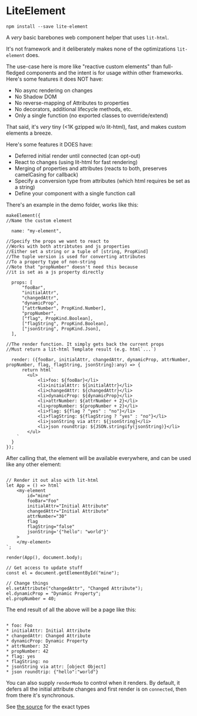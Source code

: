 # LiteElement

```
npm install --save lite-element
```

A _very_ basic barebones web component helper that uses `lit-html`.

It's not framework and it deliberately makes none of the optimizations `lit-element` does.

The use-case here is more like "reactive custom elements" than full-fledged components and the intent is for usage within other frameworks. Here's some features it does NOT have:

* No async rendering on changes
* No Shadow DOM
* No reverse-mapping of Attributes to properties
* No decorators, additional lifecycle methods, etc.
* Only a single function (no exported classes to override/extend)

That said, it's _very_ tiny (<1K gzipped w/o lit-html), fast, and makes custom elements a breeze.

Here's some features it DOES have:

* Deferred initial render until connected (can opt-out)
* React to changes (using lit-html for fast rendering)
* Merging of properties and attributes (reacts to both, preserves camelCasing for callback) 
* Specify a conversion type from attributes (which html requires be set as a string) 
* Define your component with a single function call

There's an example in the demo folder, works like this:

```
makeElement({
//Name the custom element

  name: "my-element",

//Specify the props we want to react to
//Works with both attribtutes and js properties
//Either set a string or a tuple of [string, PropKind]
//The tuple version is used for converting attributes
//To a property type of non-string
//Note that "propNumber" doesn't need this because
//it is set as a js property directly

  props: [
      "fooBar", 
      "initialAttr", 
      "changedAttr", 
      "dynamicProp",
      ["attrNumber", PropKind.Number],
      "propNumber",
      ["flag", PropKind.Boolean],
      ["flagString", PropKind.Boolean],
      ["jsonString", PropKind.Json],
  ],

//The render function. It simply gets back the current props
//Must return a lit-html Template result (e.g. html`...`)

  render: ({fooBar, initialAttr, changedAttr, dynamicProp, attrNumber, propNumber, flag, flagString, jsonString}:any) => {
      return html`
        <ul>
            <li>foo: ${fooBar}</li>
            <li>initialAttr: ${initialAttr}</li>
            <li>changedAttr: ${changedAttr}</li>
            <li>dynamicProp: ${dynamicProp}</li>
            <li>attrNumber: ${attrNumber + 2}</li>
            <li>propNumber: ${propNumber + 2}</li>
            <li>flag: ${flag ? "yes" : "no"}</li>
            <li>flagString: ${flagString ? "yes" : "no"}</li>
            <li>jsonString via attr: ${jsonString}</li>
            <li>json roundtrip: ${JSON.stringify(jsonString)}</li>
        </ul>
    `
  }
});
```

After calling that, the element will be available everywhere, and can be used like any other element:

```

// Render it out also with lit-html
let App = () => html`
    <my-element 
        id="mine" 
        fooBar="Foo"
        initialAttr="Initial Attribute"
        changedAttr="Initial Attribute"
        attrNumber="30"
        flag
        flagString="false"
        jsonString='{"hello": "world"}'
    >
    </my-element>
`;

render(App(), document.body);

// Get access to update stuff
const el = document.getElementById("mine");

// Change things
el.setAttribute("changedAttr", "Changed Attribute");
el.dynamicProp = "Dynamic Property";
el.propNumber = 40; 
```

The end result of all the above will be a page like this:

```

* foo: Foo
* initialAttr: Initial Attribute
* changedAttr: Changed Attribute
* dynamicProp: Dynamic Property
* attrNumber: 32
* propNumber: 42
* flag: yes
* flagString: no
* jsonString via attr: [object Object]
* json roundtrip: {"hello":"world"}
```

You can also supply `renderMode` to control when it renders. By default, it defers all the initial attribute changes and first render is on `connected`, then from there it's synchronous.

See [the source](lib/src/lib.ts) for the exact types